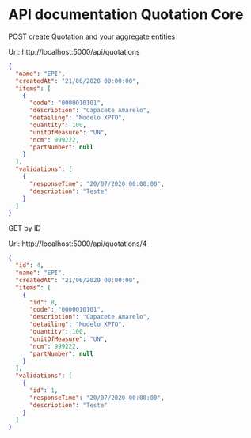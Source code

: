 # API documentation Quotation Core

POST create Quotation and your aggregate entities

Url: http://localhost:5000/api/quotations

```json
{
  "name": "EPI",
  "createdAt": "21/06/2020 00:00:00",
  "items": [
    {
      "code": "0000010101",
      "description": "Capacete Amarelo",
      "detailing": "Modelo XPTO",
      "quantity": 100,
      "unitOfMeasure": "UN",
      "ncm": 999222,
      "partNumber": null
    }
  ],
  "validations": [
    {
      "responseTime": "20/07/2020 00:00:00",
      "description": "Teste"
    }
  ]
}
```



GET by ID

Url: http://localhost:5000/api/quotations/4

```json
{
  "id": 4,
  "name": "EPI",
  "createdAt": "21/06/2020 00:00:00",
  "items": [
    {
      "id": 8,
      "code": "0000010101",
      "description": "Capacete Amarelo",
      "detailing": "Modelo XPTO",
      "quantity": 100,
      "unitOfMeasure": "UN",
      "ncm": 999222,
      "partNumber": null
    }
  ],
  "validations": [
    {
      "id": 1,
      "responseTime": "20/07/2020 00:00:00",
      "description": "Teste"
    }
  ]
}
```

